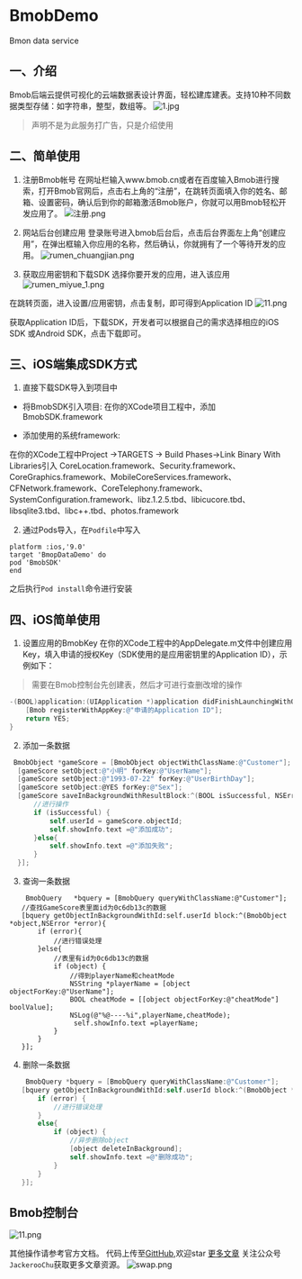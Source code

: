 # BmobDemo
Bmon data service
## 一、介绍
Bmob后端云提供可视化的云端数据表设计界面，轻松建库建表。支持10种不同数据类型存储：如字符串，整型，数组等。
![1.jpg](https://upload-images.jianshu.io/upload_images/4905848-5e0d092fe20de3f0.jpg?imageMogr2/auto-orient/strip%7CimageView2/2/w/1240)

> 声明不是为此服务打广告，只是介绍使用

## 二、简单使用

 1. 注册Bmob帐号
在网址栏输入www.bmob.cn或者在百度输入Bmob进行搜索，打开Bmob官网后，点击右上角的“注册”，在跳转页面填入你的姓名、邮箱、设置密码，确认后到你的邮箱激活Bmob账户，你就可以用Bmob轻松开发应用了。
![注册.png](https://upload-images.jianshu.io/upload_images/4905848-85235b977fd973f0.png?imageMogr2/auto-orient/strip%7CimageView2/2/w/1240)

 2. 网站后台创建应用
登录账号进入bmob后台后，点击后台界面左上角“创建应用”，在弹出框输入你应用的名称，然后确认，你就拥有了一个等待开发的应用。
![rumen_chuangjian.png](https://upload-images.jianshu.io/upload_images/4905848-abc102e196cee053.png?imageMogr2/auto-orient/strip%7CimageView2/2/w/1240)

 3. 获取应用密钥和下载SDK
选择你要开发的应用，进入该应用
![rumen_miyue_1.png](https://upload-images.jianshu.io/upload_images/4905848-fd3c91e3d1d17cee.png?imageMogr2/auto-orient/strip%7CimageView2/2/w/1240)

在跳转页面，进入设置/应用密钥，点击复制，即可得到Application ID
![![11.png](https://upload-images.jianshu.io/upload_images/4905848-d2d809a4c12c4fd5.png?imageMogr2/auto-orient/strip%7CimageView2/2/w/1240)
](https://upload-images.jianshu.io/upload_images/4905848-8baec04abdfe881c.png?imageMogr2/auto-orient/strip%7CimageView2/2/w/1240)

获取Application ID后，下载SDK，开发者可以根据自己的需求选择相应的iOS SDK 或Android SDK，点击下载即可。

## 三、iOS端集成SDK方式

 1.  直接下载SDK导入到项目中
 -  将BmobSDK引入项目:
在你的XCode项目工程中，添加BmobSDK.framework

 - 添加使用的系统framework:

在你的XCode工程中Project ->TARGETS -> Build Phases->Link Binary With Libraries引入
CoreLocation.framework、Security.framework、CoreGraphics.framework、MobileCoreServices.framework、CFNetwork.framework、CoreTelephony.framework、SystemConfiguration.framework、libz.1.2.5.tbd、libicucore.tbd、libsqlite3.tbd、libc++.tbd、photos.framework
 

 2. 通过Pods导入，在`Podfile`中写入
 ```Object-C
platform :ios,'9.0'
target 'BmopDataDemo' do
pod 'BmobSDK'
end
 ```
之后执行`Pod install`命令进行安装

## 四、iOS简单使用

 1. 设置应用的BmobKey
在你的XCode工程中的AppDelegate.m文件中创建应用Key，填入申请的授权Key（SDK使用的是应用密钥里的Application ID），示例如下：
> 需要在Bmob控制台先创建表，然后才可进行查删改增的操作

```Objective-C
-(BOOL)application:(UIApplication *)application didFinishLaunchingWithOptions:(NSDictionary *)launchOptions{
    [Bmob registerWithAppKey:@"申请的Application ID"];
    return YES;
}
```
2. 添加一条数据
  ``` Objective-C
   BmobObject *gameScore = [BmobObject objectWithClassName:@"Customer"];
    [gameScore setObject:@"小明" forKey:@"UserName"];
    [gameScore setObject:@"1993-07-22" forKey:@"UserBirthDay"];
    [gameScore setObject:@YES forKey:@"Sex"];
    [gameScore saveInBackgroundWithResultBlock:^(BOOL isSuccessful, NSError *error) {
        //进行操作
        if (isSuccessful) {
            self.userId = gameScore.objectId;
            self.showInfo.text =@"添加成功";
        }else{
            self.showInfo.text =@"添加失败";
        }
    }];
  ```

 3. 查询一条数据
 ``` Objective - C
     BmobQuery   *bquery = [BmobQuery queryWithClassName:@"Customer"];
    //查找GameScore表里面id为0c6db13c的数据
    [bquery getObjectInBackgroundWithId:self.userId block:^(BmobObject *object,NSError *error){
        if (error){
            //进行错误处理
        }else{
            //表里有id为0c6db13c的数据
            if (object) {
                //得到playerName和cheatMode
                NSString *playerName = [object objectForKey:@"UserName"];
                BOOL cheatMode = [[object objectForKey:@"cheatMode"] boolValue];
                NSLog(@"%@----%i",playerName,cheatMode);
                 self.showInfo.text =playerName;
            }
        }
    }];
 ```
 4. 删除一条数据
 ```Objective-C
     BmobQuery *bquery = [BmobQuery queryWithClassName:@"Customer"];
    [bquery getObjectInBackgroundWithId:self.userId block:^(BmobObject *object, NSError *error){
        if (error) {
            //进行错误处理
        }
        else{
            if (object) {
                //异步删除object
                [object deleteInBackground];
                self.showInfo.text =@"删除成功";
            }
        }
    }];
 ```
## Bmob控制台
![11.png](https://upload-images.jianshu.io/upload_images/4905848-f0452e70e561516e.png?imageMogr2/auto-orient/strip%7CimageView2/2/w/1240)

其他操作请参考官方文档。
代码上传至[GittHub](https://github.com/chuzhaozhi/BmobDemo),欢迎star
[更多文章](http://chuzhaozhi.cn)
关注公众号`JackerooChu`获取更多文章资源。
![swap.png](https://upload-images.jianshu.io/upload_images/4905848-c82ef7d8c11ba86c.png?imageMogr2/auto-orient/strip%7CimageView2/2/w/1240)
